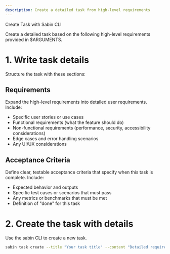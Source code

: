 ```yaml
---
description: Create a detailed task from high-level requirements
---
```


Create Task with Sabin CLI

Create a detailed task based on the following high-level requirements provided in $ARGUMENTS.

# 1. Write task details

Structure the task with these sections:

## Requirements
Expand the high-level requirements into detailed user requirements. Include:
- Specific user stories or use cases
- Functional requirements (what the feature should do)
- Non-functional requirements (performance, security, accessibility considerations)
- Edge cases and error handling scenarios
- Any UI/UX considerations

## Acceptance Criteria
Define clear, testable acceptance criteria that specify when this task is complete. Include:
- Expected behavior and outputs
- Specific test cases or scenarios that must pass
- Any metrics or benchmarks that must be met
- Definition of "done" for this task


# 2. Create the task with details
Use the sabin CLI to create a new task.

```bash
sabin task create --title "Your task title" --content "Detailed requirements"
```

